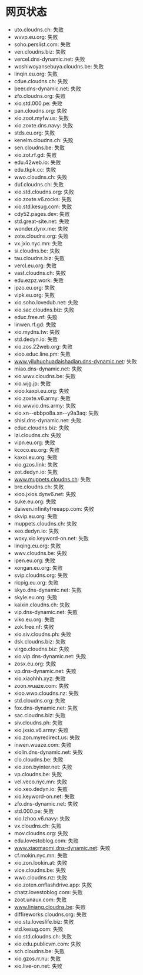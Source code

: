 # 网页状态
- uto.cloudns.ch: 失败
- wvvp.eu.org: 失败
- soho.perslist.com: 失败
- ven.cloudns.biz: 失败
- vercel.dns-dynamic.net: 失败
- woshiwoyansebuya.cloudns.be: 失败
- linqin.eu.org: 失败
- cdue.cloudns.ch: 失败
- beer.dns-dynamic.net: 失败
- zfo.cloudns.org: 失败
- xio.std.000.pe: 失败
- pan.cloudns.org: 失败
- xio.zoot.myfw.us: 失败
- xio.zoxte.dns.navy: 失败
- stds.eu.org: 失败
- kenelm.cloudns.ch: 失败
- sen.cloudns.be: 失败
- xio.zot.rf.gd: 失败
- edu.42web.io: 失败
- edu.tkpk.cc: 失败
- wwo.cloudns.ch: 失败
- duf.cloudns.ch: 失败
- xio.std.cloudns.org: 失败
- xio.zoxte.v6.rocks: 失败
- xio.std.kesug.com: 失败
- cdy52.pages.dev: 失败
- std.great-site.net: 失败
- wonder.dynx.me: 失败
- zote.cloudns.org: 失败
- vx.jxio.nyc.mn: 失败
- si.cloudns.be: 失败
- tau.cloudns.biz: 失败
- vercl.eu.org: 失败
- vast.cloudns.ch: 失败
- edu.ezpz.work: 失败
- ipzo.eu.org: 失败
- vipk.eu.org: 失败
- xio.soho.lovedub.net: 失败
- xio.sac.cloudns.biz: 失败
- educ.free.nf: 失败
- linwen.rf.gd: 失败
- xio.mydns.tw: 失败
- std.dedyn.io: 失败
- xio.zos.22web.org: 失败
- xioo.educ.line.pm: 失败
- www.yiluhuohuadaishadian.dns-dynamic.net: 失败
- miao.dns-dynamic.net: 失败
- xio.wwv.cloudns.be: 失败
- xio.wjg.jp: 失败
- xioo.kaxoi.eu.org: 失败
- xio.zoxte.v6.army: 失败
- xio.wwvio.dns.army: 失败
- xio.xn--ebbpo8a.xn--y9a3aq: 失败
- shisi.dns-dynamic.net: 失败
- educ.cloudns.biz: 失败
- lzi.cloudns.ch: 失败
- vipn.eu.org: 失败
- kcoco.eu.org: 失败
- kaxoi.eu.org: 失败
- xio.gzos.link: 失败
- zot.dedyn.io: 失败
- www.muppets.cloudns.ch: 失败
- bre.cloudns.ch: 失败
- xioo.jxios.dynv6.net: 失败
- suke.eu.org: 失败
- daiwen.infinityfreeapp.com: 失败
- skvip.eu.org: 失败
- muppets.cloudns.ch: 失败
- xeo.dedyn.io: 失败
- woxy.xio.keyword-on.net: 失败
- linqing.eu.org: 失败
- wwv.cloudns.be: 失败
- ipen.eu.org: 失败
- xongan.eu.org: 失败
- svip.cloudns.org: 失败
- ricpig.eu.org: 失败
- skyo.dns-dynamic.net: 失败
- skyle.eu.org: 失败
- kaixin.cloudns.ch: 失败
- vip.dns-dynamic.net: 失败
- viko.eu.org: 失败
- zok.free.nf: 失败
- xio.siv.cloudns.ph: 失败
- dsk.cloudns.biz: 失败
- virgo.cloudns.biz: 失败
- xio.vip.dns-dynamic.net: 失败
- zosx.eu.org: 失败
- vp.dns-dynamic.net: 失败
- xio.xiaohhh.xyz: 失败
- zoon.wuaze.com: 失败
- xioo.wwo.cloudns.nz: 失败
- std.cloudns.org: 失败
- fox.dns-dynamic.net: 失败
- sac.cloudns.biz: 失败
- siv.cloudns.ph: 失败
- xio.jxsio.v6.army: 失败
- xio.zon.myredirect.us: 失败
- inwen.wuaze.com: 失败
- xiolin.dns-dynamic.net: 失败
- clo.cloudns.be: 失败
- xio.zon.byinter.net: 失败
- vp.cloudns.be: 失败
- vel.veco.nyc.mn: 失败
- xio.xeo.dedyn.io: 失败
- xio.keyword-on.net: 失败
- zfo.dns-dynamic.net: 失败
- std.000.pe: 失败
- xio.lzhoo.v6.navy: 失败
- vx.cloudns.ch: 失败
- mov.cloudns.org: 失败
- edu.lovestoblog.com: 失败
- www.xiaomaomi.dns-dynamic.net: 失败
- cf.mokin.nyc.mn: 失败
- xio.zon.lookin.at: 失败
- vice.cloudns.be: 失败
- wwo.cloudns.nz: 失败
- xio.zoten.onflashdrive.app: 失败
- chatz.lovestoblog.com: 失败
- zoot.unaux.com: 失败
- www.liniang.cloudns.be: 失败
- diffireworks.cloudns.org: 失败
- xio.stu.loveslife.biz: 失败
- std.kesug.com: 失败
- xio.std.cloudns.ch: 失败
- xio.edu.publicvm.com: 失败
- sch.cloudns.be: 失败
- xio.gzos.rr.nu: 失败
- xio.live-on.net: 失败
